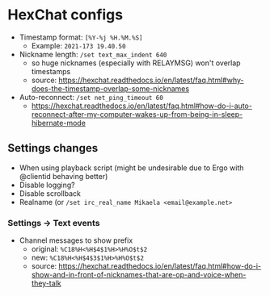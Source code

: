 # HexChat configs

* Timestamp format: `[%Y-%j %H.%M.%S]`
  * Example: `2021-173 19.40.50`
* Nickname length: `/set text_max_indent 640`
  * so huge nicknames (especially with RELAYMSG) won't overlap timestamps
  * source: https://hexchat.readthedocs.io/en/latest/faq.html#why-does-the-timestamp-overlap-some-nicknames
* Auto-reconnect: `/set net_ping_timeout 60`
  * https://hexchat.readthedocs.io/en/latest/faq.html#how-do-i-auto-reconnect-after-my-computer-wakes-up-from-being-in-sleep-hibernate-mode

## Settings changes

* When using playback script (might be undesirable due to Ergo with
  @clientid behaving better)
* Disable logging?
* Disable scrollback
* Realname (or `/set irc_real_name Mikaela <email@example.net>`

### Settings → Text events

* Channel messages to show prefix
  * original: `%C18%H<%H$4$1%H>%H%O$t$2`
  * new: `%C18%H<%H$4$3$1%H>%H%O$t$2`
  * source: https://hexchat.readthedocs.io/en/latest/faq.html#how-do-i-show-and-in-front-of-nicknames-that-are-op-and-voice-when-they-talk
